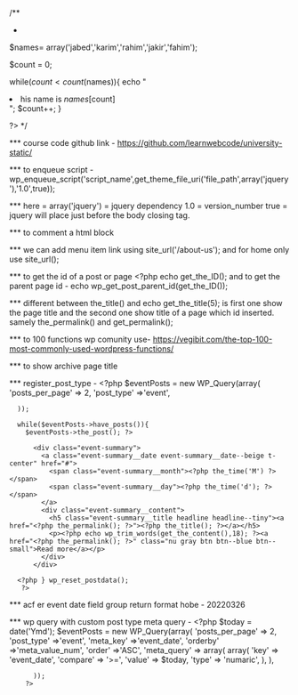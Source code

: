/**
 * <?php

$names= array('jabed','karim','rahim','jakir','fahim');

$count = 0;

while($count < count($names)){
	echo "<li>his name is $names[$count] </li>";
	$count++;
}

?>
 */


*** course code github link - https://github.com/learnwebcode/university-static/

*** to enqueue script -
wp_enqueue_script('script_name',get_theme_file_uri('file_path',array('jquery'),'1.0',true));

*** here = array('jquery') = jquery dependency
	1.0  = version_number
	true = jquery will place just before the body closing tag.


*** to comment a html block  <!-- divs are  here  	-->

*** we can add menu item link using site_url('/about-us'); and for home only use site_url();

*** to get the id of a post or page <?php echo get_the_ID(); and 
	to get the parent page id - echo wp_get_post_parent_id(get_the_ID());

*** different between the_title() and echo get_the_title(5); is first one show the page title and the second one show title of a page which id inserted. samely the_permalink() and get_permalink();

*** to 100 functions wp comunity use- https://vegibit.com/the-top-100-most-commonly-used-wordpress-functions/

*** to show archive page title <?php the_archive_title(); ?>

*** register_post_type -
	<?php 
      $eventPosts = new WP_Query(array(
        'posts_per_page' => 2,
        'post_type' =>'event',

      ));

      while($eventPosts->have_posts()){
        $eventPosts->the_post(); ?>

          <div class="event-summary">
            <a class="event-summary__date event-summary__date--beige t-center" href="#">
              <span class="event-summary__month"><?php the_time('M') ?></span>
              <span class="event-summary__day"><?php the_time('d'); ?></span>
            </a>
            <div class="event-summary__content">
              <h5 class="event-summary__title headline headline--tiny"><a href="<?php the_permalink(); ?>"><?php the_title(); ?></a></h5>
              <p><?php echo wp_trim_words(get_the_content(),18); ?><a href="<?php the_permalink(); ?>" class="nu gray btn btn--blue btn--small">Read more</a></p>
            </div>
          </div>

      <?php } wp_reset_postdata();
       ?>


 *** acf er event date field group  return format hobe - 20220326

 *** wp query with custom post type meta query - 
 	<?php 
        $today = date('Ymd');
          $eventPosts = new WP_Query(array(
            'posts_per_page' => 2,
            'post_type' =>'event',
            'meta_key' =>'event_date',
            'orderby' =>'meta_value_num',
            'order' =>'ASC',
            'meta_query'  => array(
              array(
                'key' => 'event_date',
                'compare' => '>=',
                'value' => $today,
                'type' => 'numaric',
              ),
            ),

          ));
        ?>

